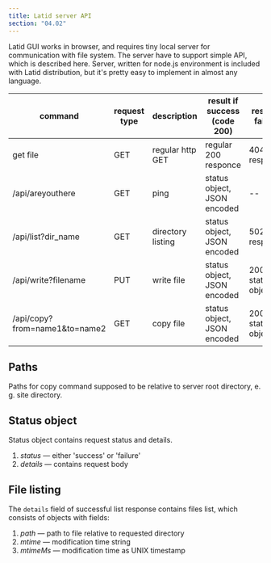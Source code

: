 ```yaml
---
title: Latid server API
section: "04.02"
---
```

Latid GUI works in browser, and requires tiny local server for communication with file system. 
The server have to support simple API, which is described here. Server, written for node.js environment
is included with Latid distribution, but it's pretty easy to implement in almost any language.

| command                       | request type | description | result if success (code 200)| result if failure |
|-------------------------------|-----|--------------------|-----------------------------|---------------------|
| get file                      | GET |  regular http GET  | regular 200 responce        | 404 response        |
| /api/areyouthere              | GET |  ping | status object, JSON encoded | -- |
| /api/list?dir_name            | GET |  directory listing | status object, JSON encoded | 502 response  |
| /api/write?filename           | PUT |  write file        | status object, JSON encoded | 200 + status object |            
| /api/copy?from=name1&to=name2 | GET |  copy file         | status object, JSON encoded | 200 + status object |        

## Paths

Paths for copy command supposed to be relative to server root directory, 
e. g. site directory.

## Status object

Status object contains request status and details.

1. *status* — either 'success' or 'failure'
1. *details* — contains request body

## File listing

The `details` field of successful list response contains files list, which consists of objects with fields: 

1. *path* — path to file relative to requested directory
1. *mtime* — modification time string 
1. *mtimeMs* — modification time as UNIX timestamp



